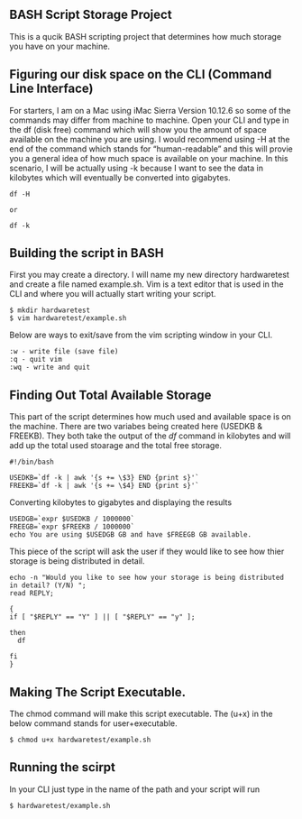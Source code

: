 ## BASH Script Storage Project

This is a qucik BASH scripting project that determines how much storage you have on your machine. 

## Figuring our disk space on the CLI (Command Line Interface)

For starters, I am on a Mac using iMac Sierra Version 10.12.6 so some of the commands may differ from machine to machine. Open your CLI and type in the df (disk free) command which will show you the amount of space available on the machine you are using. I would recommend using -H at the end of the command which stands for “human-readable” and this will provie you a general idea of how much space is available on your machine. In this scenario, I will be actually using -k because I want to see the data in kilobytes which will eventually be converted into gigabytes.

```
df -H

or

df -k
```
## Building the script in BASH

First you may create a directory. I will name my new directory hardwaretest and create a file named example.sh. Vim is a text editor that is used in the CLI and where you will actually start writing your script. 

```
$ mkdir hardwaretest
$ vim hardwaretest/example.sh
```
      
Below are ways to exit/save from the vim scripting window in your CLI.

```
:w - write file (save file)
:q - quit vim
:wq - write and quit
```

## Finding Out Total Available Storage

This part of the script determines how much used and available space is on the machine. There are two variabes being created here (USEDKB & FREEKB). They both take the output of the _df_ command in kilobytes and will add up the total used stoarage and the total free storage.   

```
#!/bin/bash

USEDKB=`df -k | awk '{s += \$3} END {print s}'`
FREEKB=`df -k | awk '{s += \$4} END {print s}'`
```

Converting kilobytes to gigabytes and displaying the results

```
USEDGB=`expr $USEDKB / 1000000`
FREEGB=`expr $FREEKB / 1000000`
echo You are using $USEDGB GB and have $FREEGB GB available.
```

This piece of the script will ask the user if they would like to see how thier storage is being distributed in detail. 

```
echo -n "Would you like to see how your storage is being distributed in detail? (Y/N) ";
read REPLY;

{
if [ "$REPLY" == "Y" ] || [ "$REPLY" == "y" ];

then
  df
  
fi
}
```
## Making The Script Executable. 

The chmod command will make this script executable. The (u+x) in the below command stands for user+executable.

```
$ chmod u+x hardwaretest/example.sh
```
  ## Running the scirpt

In your CLI just type in the name of the path and your script will run

```
$ hardwaretest/example.sh
```

  

